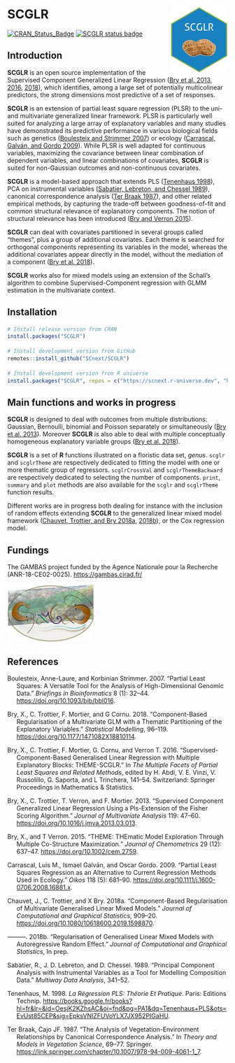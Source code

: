 <!-- File generated from README.Rmd. Changes must be done from there -->

# SCGLR <img src="man/figures/SCGLR_small.jpg" align="right" alt="SCGLR logo">

[![CRAN_Status_Badge](https://www.r-pkg.org/badges/version/SCGLR)](https://cran.r-project.org/package=SCGLR)
[![SCGLR status
badge](https://scnext.r-universe.dev/SCGLR/badges/version)](https://scnext.r-universe.dev/SCGLR)

## Introduction

**SCGLR** is an open source implementation of the Supervised Component
Generalized Linear Regression ([Bry et al. 2013](#ref-bry13),
[2016](#ref-bry16), [2018](#ref-bry18)), which identifies, among a large
set of potentially multicolinear predictors, the strong dimensions most
predictive of a set of responses.

**SCGLR** is an extension of partial least square regression (PLSR) to
the uni- and multivariate generalized linear framework. PLSR is
particularly well suited for analyzing a large array of explanatory
variables and many studies have demonstrated its predictive performance
in various biological fields such as genetics ([Boulesteix and Strimmer
2007](#ref-boulesteix07)) or ecology ([Carrascal, Galván, and Gordo
2009](#ref-carrascal09)). While PLSR is well adapted for continuous
variables, maximizing the covariance between linear combination of
dependent variables, and linear combinations of covariates, **SCGLR** is
suited for non-Gaussian outcomes and non-continuous covariates.

**SCGLR** is a model-based approach that extends PLS ([Tenenhaus
1998](#ref-tenenhaus98)), PCA on instrumental variables ([Sabatier,
Lebreton, and Chessel 1989](#ref-sabatier89)), canonical correspondence
analysis ([Ter Braak 1987](#ref-terbraak87)), and other related
empirical methods, by capturing the trade-off between goodness-of-fit
and common structural relevance of explanatory components. The notion of
structural relevance has been introduced ([Bry and Verron
2015](#ref-bry15)).

**SCGLR** can deal with covariates partitioned in several groups called
“themes”, plus a group of additional covariates. Each theme is searched
for orthogonal components representing its variables in the model,
whereas the additional covariates appear directly in the model, without
the mediation of a component ([Bry et al. 2018](#ref-bry18)).

**SCGLR** works also for mixed models using an extension of the Schall’s
algorithm to combine Supervised-Component regression with GLMM
estimation in the multivariate context.

## Installation

``` r
# Install release version from CRAN
install.packages("SCGLR")

# Install development version from GitHub
remotes::install_github("SCnext/SCGLR")

# Install development version from R universe
install.packages("SCGLR", repos = c("https://scnext.r-universe.dev", "https://cloud.r-project.org"))
```

## Main functions and works in progress

**SCGLR** is designed to deal with outcomes from multiple distributions:
Gaussian, Bernoulli, binomial and Poisson separately or simultaneously
([Bry et al. 2013](#ref-bry13)). Moreover **SCGLR** is also able to deal
with multiple conceptually homogeneous explanatory variable groups ([Bry
et al. 2018](#ref-bry18)).

**SCGLR** is a set of **R** functions illustrated on a floristic data
set, *genus*. `scglr` and `scglrTheme` are respectively dedicated to
fitting the model with one or more thematic group of regressors.
`scglrCrossVal` and `scglrThemeBackward` are respectively dedicated to
selecting the number of components. `print`, `summary` and `plot`
methods are also available for the `scglr` and `scglrTheme` function
results.

Different works are in progress both dealing for instance with the
inclusion of random effects extending **SCGLR** to the generalized
linear mixed model framework ([Chauvet, Trottier, and Bry
2018a](#ref-chauvet18), [2018b](#ref-chauvet18b)), or the Cox regression
model.

## Fundings

The GAMBAS project funded by the Agence Nationale pour la Recherche
(ANR-18-CE02-0025). <https://gambas.cirad.fr/>

<img src="man/figures/logo_gambas.jpg" alt="GAMBAS logo">

## References

<div id="refs" class="references csl-bib-body hanging-indent"
entry-spacing="0">

<div id="ref-boulesteix07" class="csl-entry">

Boulesteix, Anne-Laure, and Korbinian Strimmer. 2007. “Partial Least
Squares: A Versatile Tool for the Analysis of High-Dimensional Genomic
Data.” *Briefings in Bioinformatics* 8 (1): 32–44.
<https://doi.org/10.1093/bib/bbl016>.

</div>

<div id="ref-bry18" class="csl-entry">

Bry, X., C. Trottier, F. Mortier, and G Cornu. 2018. “Component-Based
Regularisation of a Multivariate GLM with a Thematic Partitioning of the
Explanatory Variables.” *Statistical Modelling*, 96–119.
<https://doi.org/10.1177/1471082X18810114>.

</div>

<div id="ref-bry16" class="csl-entry">

Bry, X., C. Trottier, F. Mortier, G. Cornu, and Verron T. 2016.
“Supervised-Component-Based Generalised Linear Regression with Multiple
Explanatory Blocks: THEME-SCGLR.” In *The Multiple Facets of Partial
Least Squares and Related Methods*, edited by H. Abdi, V. E. Vinzi, V.
Russolillo, G. Saporta, and L Trinchera, 141–54. Switzerland: Springer
Proceedings in Mathematics & Statistics.

</div>

<div id="ref-bry13" class="csl-entry">

Bry, X., C. Trottier, T. Verron, and F. Mortier. 2013. “Supervised
Component Generalized Linear Regression Using a Pls-Extension of the
Fisher Scoring Algorithm.” *Journal of Multivariate Analysis* 119:
47–60. <https://doi.org/10.1016/j.jmva.2013.03.013>.

</div>

<div id="ref-bry15" class="csl-entry">

Bry, X., and T Verron. 2015. “THEME: THEmatic Model Exploration Through
Multiple Co-Structure Maximization.” *Journal of Chemometrics* 29 (12):
637–47. <https://doi.org/10.1002/cem.2759>.

</div>

<div id="ref-carrascal09" class="csl-entry">

Carrascal, Luis M., Ismael Galván, and Oscar Gordo. 2009. “Partial Least
Squares Regression as an Alternative to Current Regression Methods Used
in Ecology.” *Oikos* 118 (5): 681–90.
<https://doi.org/10.1111/j.1600-0706.2008.16881.x>.

</div>

<div id="ref-chauvet18" class="csl-entry">

Chauvet, J., C. Trottier, and X Bry. 2018a. “Component-Based
Regularisation of Multivariate Generalised Linear Mixed Models.”
*Journal of Computational and Graphical Statistics*, 909–20.
<https://doi.org/10.1080/10618600.2019.1598870>.

</div>

<div id="ref-chauvet18b" class="csl-entry">

———. 2018b. “Regularisation of Generalised Linear Mixed Models with
Autoregressive Random Effect.” *Journal of Computational and Graphical
Statistics*, In prep.

</div>

<div id="ref-sabatier89" class="csl-entry">

Sabatier, R., J. D. Lebreton, and D. Chessel. 1989. “Principal Component
Analysis with Instrumental Variables as a Tool for Modelling Composition
Data.” *Multiway Data Analysis*, 341–52.

</div>

<div id="ref-tenenhaus98" class="csl-entry">

Tenenhaus, M. 1998. *La Régression PLS: Théorie Et Pratique*. Paris:
Editions Technip.
<https://books.google.fr/books?hl=fr&lr=&id=OesjK2KZhsAC&oi=fnd&pg=PA1&dq=Tenenhaus+PLS&ots=EvUst85CEP&sig=EpksVNlZFUVoYLX7JX952PIGaHU>.

</div>

<div id="ref-terbraak87" class="csl-entry">

Ter Braak, Cajo JF. 1987. “The Analysis of Vegetation-Environment
Relationships by Canonical Correspondence Analysis.” In *Theory and
Models in Vegetation Science*, 69–77. Springer.
<https://link.springer.com/chapter/10.1007/978-94-009-4061-1_7>.

</div>

</div>
